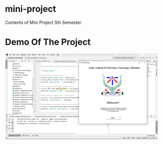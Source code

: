 # mini-project
Contents of Mini Project 5th Semester


# Demo Of The Project
![Demo](https://github.com/Ajay-2007/mini-project/blob/master/End%20Semester%20Project%20Evaluation/Question%20Classification/Final_Presentation/demo_3.gif)

